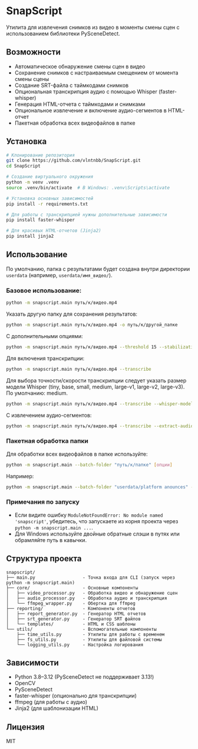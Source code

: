 # SnapScript

Утилита для извлечения снимков из видео в моменты смены сцен с использованием библиотеки PySceneDetect.

## Возможности

- Автоматическое обнаружение смены сцен в видео
- Сохранение снимков с настраиваемым смещением от момента смены сцены
- Создание SRT-файла с таймкодами снимков
- Опциональная транскрипция аудио с помощью Whisper (faster-whisper)
- Генерация HTML-отчета с таймкодами и снимками
- Опциональное извлечение и включение аудио-сегментов в HTML-отчет
- Пакетная обработка всех видеофайлов в папке

## Установка

```bash
# Клонирование репозитория
git clone https://github.com/vlntnbb/SnapScript.git
cd SnapScript

# Создание виртуального окружения
python -m venv .venv
source .venv/bin/activate  # В Windows: .venv\Scripts\activate

# Установка основных зависимостей
pip install -r requirements.txt

# Для работы с транскрипцией нужны дополнительные зависимости
pip install faster-whisper

# Для красивых HTML-отчетов (Jinja2)
pip install jinja2
```

## Использование

По умолчанию, папка с результатами будет создана внутри директории `userdata` (например, `userdata/имя_видео/`).

### Базовое использование:

```bash
python -m snapscript.main путь/к/видео.mp4
```

Указать другую папку для сохранения результатов:

```bash
python -m snapscript.main путь/к/видео.mp4 -o путь/к/другой_папке
```

С дополнительными опциями:

```bash
python -m snapscript.main путь/к/видео.mp4 --threshold 15 --stabilization-offset 0.7
```

Для включения транскрипции:

```bash
python -m snapscript.main путь/к/видео.mp4 --transcribe 
```

Для выбора точности/скорости транскрипции следует указать размер модели Whisper (tiny, base, small, medium, large-v1, large-v2, large-v3). По умолчанию: medium.

```bash
python -m snapscript.main путь/к/видео.mp4 --transcribe --whisper-model large-v1
```

С извлечением аудио-сегментов:

```bash
python -m snapscript.main путь/к/видео.mp4 --transcribe --extract-audio
```

### Пакетная обработка папки

Для обработки всех видеофайлов в папке используйте:

```bash
python -m snapscript.main --batch-folder "путь/к/папке" [опции]
```

Например:
```bash
python -m snapscript.main --batch-folder "userdata/platform anounces" --transcribe --extract-audio --whisper-model large-v2 --threshold 20 --stabilization-offset 0.7 --output userdata --verbose
```

### Примечания по запуску
- Если видите ошибку `ModuleNotFoundError: No module named 'snapscript'`, убедитесь, что запускаете из корня проекта через `python -m snapscript.main ...`.
- Для Windows используйте двойные обратные слэши в путях или обрамляйте путь в кавычки.

## Структура проекта

```
snapscript/
├── main.py                  - Точка входа для CLI (запуск через python -m snapscript.main)
├── core/                    - Основные компоненты
│   ├── video_processor.py   - Обработка видео и обнаружение сцен
│   ├── audio_processor.py   - Обработка аудио и транскрипция
│   └── ffmpeg_wrapper.py    - Обертка для ffmpeg
├── reporting/               - Компоненты отчетов
│   ├── report_generator.py  - Генератор HTML отчетов
│   ├── srt_generator.py     - Генератор SRT файлов
│   └── templates/           - HTML и CSS шаблоны
└── utils/                   - Вспомогательные компоненты
    ├── time_utils.py        - Утилиты для работы с временем
    ├── fs_utils.py          - Утилиты для файловой системы
    └── logging_utils.py     - Настройка логирования
```

## Зависимости

- Python 3.8–3.12 (PySceneDetect не поддерживает 3.13!)
- OpenCV
- PySceneDetect
- faster-whisper (опционально для транскрипции)
- ffmpeg (для работы с аудио)
- Jinja2 (для шаблонизации HTML)

## Лицензия

MIT 
